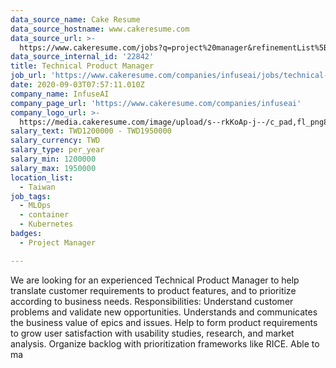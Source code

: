 ```yaml
---
data_source_name: Cake Resume
data_source_hostname: www.cakeresume.com
data_source_url: >-
  https://www.cakeresume.com/jobs?q=project%20manager&refinementList%5Blang_name%5D%5B0%5D=English&refinementList%5Bsalary_type%5D=per_year&range%5Bsalary_range%5D%5Bmin%5D=1000000&page=2
data_source_internal_id: '22842'
title: Technical Product Manager
job_url: 'https://www.cakeresume.com/companies/infuseai/jobs/technical-product-manager'
date: 2020-09-03T07:57:11.010Z
company_name: InfuseAI
company_page_url: 'https://www.cakeresume.com/companies/infuseai'
company_logo_url: >-
  https://media.cakeresume.com/image/upload/s--rkKoAp-j--/c_pad,fl_png8,h_200,w_200/v1599116834/cxaf2uwm0l8wrvazu3ms.png
salary_text: TWD1200000 - TWD1950000
salary_currency: TWD
salary_type: per_year
salary_min: 1200000
salary_max: 1950000
location_list:
  - Taiwan
job_tags:
  - MLOps
  - container
  - Kubernetes
badges:
  - Project Manager

---
```


We are looking for an experienced Technical Product Manager to help translate customer requirements to product features, and to prioritize according to business needs. Responsibilities: Understand customer problems and validate new opportunities. Understands and communicates the business value of epics and issues. Help to form product requirements to grow user satisfaction with usability studies, research, and market analysis. Organize backlog with prioritization frameworks like RICE. Able to ma